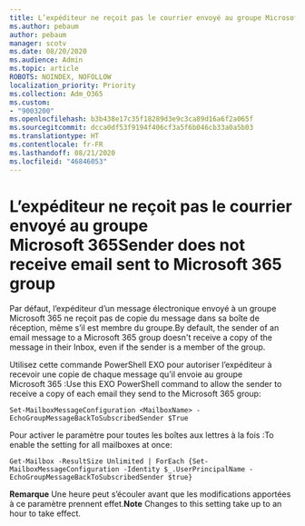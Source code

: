 ```yaml
---
title: L’expéditeur ne reçoit pas le courrier envoyé au groupe Microsoft 365
ms.author: pebaum
author: pebaum
manager: scotv
ms.date: 08/20/2020
ms.audience: Admin
ms.topic: article
ROBOTS: NOINDEX, NOFOLLOW
localization_priority: Priority
ms.collection: Adm_O365
ms.custom:
- "9003200"
ms.openlocfilehash: b3b438e17c35f18289d3e9c3ca89d16a6f2a065f
ms.sourcegitcommit: dcca0df53f9194f406cf3a5f6b046cb33a0a5b03
ms.translationtype: HT
ms.contentlocale: fr-FR
ms.lasthandoff: 08/21/2020
ms.locfileid: "46846053"
---
```

# <a name="sender-does-not-receive-email-sent-to-microsoft-365-group"></a><span data-ttu-id="0d76f-102">L’expéditeur ne reçoit pas le courrier envoyé au groupe Microsoft 365</span><span class="sxs-lookup"><span data-stu-id="0d76f-102">Sender does not receive email sent to Microsoft 365 group</span></span>

<span data-ttu-id="0d76f-103">Par défaut, l’expéditeur d’un message électronique envoyé à un groupe Microsoft 365 ne reçoit pas de copie du message dans sa boîte de réception, même s’il est membre du groupe.</span><span class="sxs-lookup"><span data-stu-id="0d76f-103">By default, the sender of an email message to a Microsoft 365 group doesn't receive a copy of the message in their Inbox, even if the sender is a member of the group.</span></span>

<span data-ttu-id="0d76f-104">Utilisez cette commande PowerShell EXO pour autoriser l’expéditeur à recevoir une copie de chaque message qu’il envoie au groupe Microsoft 365 :</span><span class="sxs-lookup"><span data-stu-id="0d76f-104">Use this EXO PowerShell command to allow the sender to receive a copy of each email they send to the Microsoft 365 group:</span></span>  

`Set-MailboxMessageConfiguration <MailboxName> -EchoGroupMessageBackToSubscribedSender $True`  

<span data-ttu-id="0d76f-105">Pour activer le paramètre pour toutes les boîtes aux lettres à la fois :</span><span class="sxs-lookup"><span data-stu-id="0d76f-105">To enable the setting for all mailboxes at once:</span></span>

`Get-Mailbox -ResultSize Unlimited | ForEach {Set-MailboxMessageConfiguration -Identity $_.UserPrincipalName -EchoGroupMessageBackToSubscribedSender $true}` 

<span data-ttu-id="0d76f-106">**Remarque** Une heure peut s’écouler avant que les modifications apportées à ce paramètre prennent effet.</span><span class="sxs-lookup"><span data-stu-id="0d76f-106">**Note** Changes to this setting take up to an hour to take effect.</span></span>